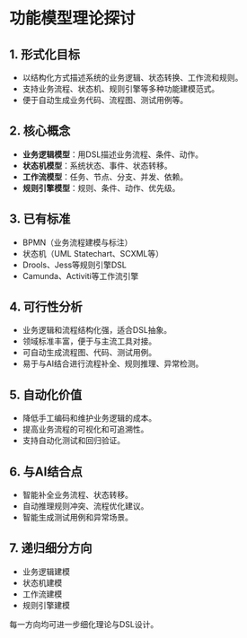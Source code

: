 # 功能模型理论探讨

## 1. 形式化目标

- 以结构化方式描述系统的业务逻辑、状态转换、工作流和规则。
- 支持业务流程、状态机、规则引擎等多种功能建模范式。
- 便于自动生成业务代码、流程图、测试用例等。

## 2. 核心概念

- **业务逻辑模型**：用DSL描述业务流程、条件、动作。
- **状态机模型**：系统状态、事件、状态转移。
- **工作流模型**：任务、节点、分支、并发、依赖。
- **规则引擎模型**：规则、条件、动作、优先级。

## 3. 已有标准

- BPMN（业务流程建模与标注）
- 状态机（UML Statechart、SCXML等）
- Drools、Jess等规则引擎DSL
- Camunda、Activiti等工作流引擎

## 4. 可行性分析

- 业务逻辑和流程结构化强，适合DSL抽象。
- 领域标准丰富，便于与主流工具对接。
- 可自动生成流程图、代码、测试用例。
- 易于与AI结合进行流程补全、规则推理、异常检测。

## 5. 自动化价值

- 降低手工编码和维护业务逻辑的成本。
- 提高业务流程的可视化和可追溯性。
- 支持自动化测试和回归验证。

## 6. 与AI结合点

- 智能补全业务流程、状态转移。
- 自动推理规则冲突、流程优化建议。
- 智能生成测试用例和异常场景。

## 7. 递归细分方向

- 业务逻辑建模
- 状态机建模
- 工作流建模
- 规则引擎建模

每一方向均可进一步细化理论与DSL设计。
